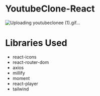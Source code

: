 # YoutubeClone-React

![Uploading youtubeclonee (1).gif…]()


# Libraries Used

- react-icons
- react-router-dom
- axios
- millify
- moment
- react-player
- tailwind



